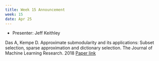```yaml
---
title: Week 15 Announcement
week: 15
date: Apr 25
---
```


- Presenter: Jeff Keithley

Das A, Kempe D. Approximate submodularity and its applications: Subset selection, sparse approximation and dictionary selection. The Journal of Machine Learning Research. 2018
[Paper link](https://jmlr.csail.mit.edu/papers/volume19/16-534/16-534.pdf)
